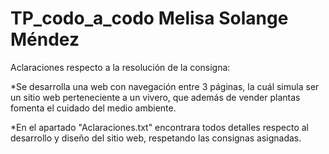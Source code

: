 # TP_codo_a_codo Melisa Solange Méndez

Aclaraciones respecto a la resolución de la consigna:

*Se desarrolla una web con navegación entre 3 páginas, 
la cuál simula ser un sitio web perteneciente a un vivero, 
que además de vender plantas fomenta el cuidado del medio ambiente.

*En el apartado "Aclaraciones.txt" encontrara todos detalles
respecto al desarrollo y diseño del sitio web, respetando las consignas asignadas.


